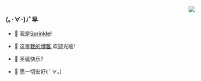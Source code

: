 <img align="right" src="https://github-readme-stats.vercel.app/api?username=ficowshen&show_icons=true&icon_color=CE1D2D&text_color=718096&bg_color=ffffff&hide_title=true" />

### (｡･∀･)ﾉﾞ早

- 🎉 我是[Sprinkle](https://space.bilibili.com/504151731/)!

- 🌱 这是[我的博客](http://pntang.github.io/),欢迎光临!

- 🎄 圣诞快乐?

- 🎁 愿一切安好( ﾟ∀。)
